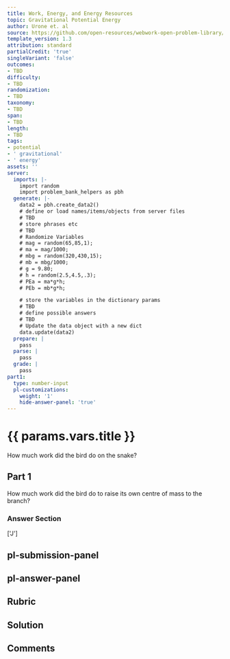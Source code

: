 ```yaml
---
title: Work, Energy, and Energy Resources
topic: Gravitational Potential Energy
author: Urone et. al
source: https://github.com/open-resources/webwork-open-problem-library/tree/master/Contrib/BrockPhysics/College_Physics_Urone/7.Work_Energy_and_Energy_Resources/7-03.Gravitational_Potential_Energy/NU_U17_07_03_003.pg
template_version: 1.3
attribution: standard
partialCredit: 'true'
singleVariant: 'false'
outcomes:
- TBD
difficulty:
- TBD
randomization:
- TBD
taxonomy:
- TBD
span:
- TBD
length:
- TBD
tags:
- potential
- ' gravitational'
- ' energy'
assets: ''
server:
  imports: |-
    import random
    import problem_bank_helpers as pbh
  generate: |-
    data2 = pbh.create_data2()
    # define or load names/items/objects from server files
    # TBD
    # store phrases etc
    # TBD
    # Randomize Variables
    # mag = random(65,85,1);
    # ma = mag/1000;
    # mbg = random(320,430,15);
    # mb = mbg/1000;
    # g = 9.80;
    # h = random(2.5,4.5,.3);
    # PEa = ma*g*h;
    # PEb = mb*g*h;

    # store the variables in the dictionary params
    # TBD
    # define possible answers
    # TBD
    # Update the data object with a new dict
    data.update(data2)
  prepare: |
    pass
  parse: |
    pass
  grade: |
    pass
part1:
  type: number-input
  pl-customizations:
    weight: '1'
    hide-answer-panel: 'true'
---
```


# {{ params.vars.title }} 


How much work did the bird do on the snake?

## Part 1 
How much work did the bird do to raise its own centre of mass to the branch? 


 ### Answer Section
['J']

## pl-submission-panel 


## pl-answer-panel 


## Rubric 


## Solution 


## Comments 


